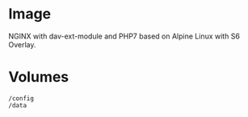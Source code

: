 # Image
NGINX with dav-ext-module and PHP7 based on Alpine Linux with S6 Overlay.

# Volumes
```
/config
/data
```
